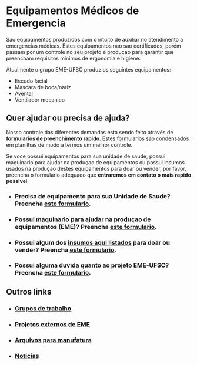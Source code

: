 # Equipamentos Médicos de Emergencia
Sao equipamentos produzidos com o intuito de auxiliar no atendimento a emergencias médicas. Estes equipamentos nao sao certificados, porém passam por um controle no seu projeto e produçao para garantir que preencham requisitos minimos de ergonomia e higiene.

Atualmente o grupo EME-UFSC produz os seguintes equipamentos:
- Escudo facial
- Mascara de boca/nariz
- Avental
- Ventilador mecanico

## Quer ajudar ou precisa de ajuda?
Nosso controle das diferentes demandas esta sendo feito através de **formularios de preenchimento rapido**. Estes formularios sao condensados em planilhas de modo a termos um melhor controle.

Se voce possui equipamentos para sua unidade de saude, possui maquinario para ajudar na produçao de equipamentos ou possui insumos usados na produçao destes equipamentos para doar ou vender, por favor, preencha o formulario adequado que **entraremos em contato o mais rapido possivel**.

- ### Precisa de equipamento para sua Unidade de Saude? Preencha [este formulario](https://docs.google.com/forms/d/e/1FAIpQLSfDX15ljiZy6SYf0Oby2XscRVzy2pqgRojPx5fv6pEW_O75Uw/viewform).

- ### Possui maquinario para ajudar na produçao de equipamentos (EME)? Preencha [este formulario](https://forms.gle/Hm4whJZQ5EAF3oUG9).

- ### Possui algum dos [insumos aqui listados](docs/insumos.md) para doar ou vender? Preencha [este formulario](https://forms.gle/EKddxEwn4KSwLAXHA).

- ### Possui alguma duvida quanto ao projeto EME-UFSC? Preencha [este formulario](https://www.google.com).

## Outros links

- ### [Grupos de trabalho](docs/grupos_de_trabalho.md)
- ### [Projetos externos de EME](docs/projetos_externos_de_eme.md)
- ### [Arquivos para manufatura](docs/arquivos_de_manufatura.md)
- ### [Noticias](docs/noticias.md)
